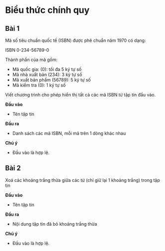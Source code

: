 # Biểu thức chính quy
## Bài 1
Mã số tiêu chuẩn quốc tế (ISBN) được phê chuẩn năm 1970 có dạng:

ISBN 0-234-56789-0

Thành phần của mã gồm:
- Mã quốc gia: (0): tối đa 5 ký tự số
- Mã nhà xuất bản (234): 3 ký tự số
- Mã xuất bản phẩm (56789): 5 ký tự số
- Mã kiểm tra (0): 1 ký tự số


Viết chương trình cho phép hiển thị tất cả các mã ISBN từ tập tin đầu vào.

**Đầu vào**
- Tên tập tin

**Đầu ra**
- Danh sách các mã ISBN, mỗi mã trên 1 dòng khác nhau

**Chú ý**
- Đầu vào là hợp lệ.
## Bài 2
Xoá các khoảng trắng thừa giữa các từ (chỉ giữ lại 1 khoảng trắng) trong tập tin

**Đầu vào**
- Tên tập tin

**Đầu ra**
- Nội dung tập tin đã bỏ khoảng trắng thừa

**Chú ý**
- Đầu vào là hợp lệ.
